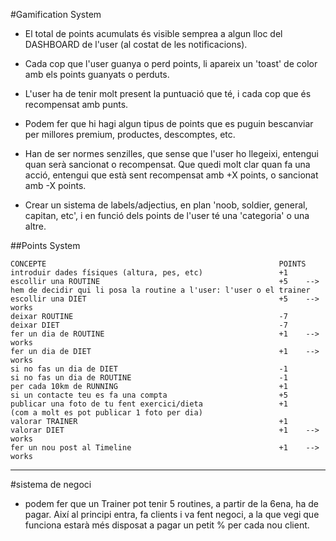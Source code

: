 #Gamification System

- El total de points acumulats és visible semprea a algun lloc del DASHBOARD de l'user (al costat de les notificacions).
- Cada cop que l'user guanya o perd points, li apareix un 'toast' de color amb els points guanyats o perduts.
- L'user ha de tenir molt present la puntuació que té, i cada cop que és recompensat amb punts.
- Podem fer que hi hagi algun tipus de points que es puguin bescanviar per millores premium, productes, descomptes, etc.

- Han de ser normes senzilles, que sense que l'user ho llegeixi, entengui quan serà sancionat o recompensat. Que quedi molt clar quan fa una acció, entengui que està sent recompensat amb +X points, o sancionat amb -X points.

- Crear un sistema de labels/adjectius, en plan 'noob, soldier, general, capitan, etc', i en funció dels points de l'user té una 'categoria' o una altre.


##Points System
```
CONCEPTE                                                    POINTS
introduir dades físiques (altura, pes, etc)                 +1
escollir una ROUTINE                                        +5    --> hem de decidir qui li posa la routine a l'user: l'user o el trainer
escollir una DIET                                           +5    --> works
deixar ROUTINE                                              -7
deixar DIET                                                 -7
fer un dia de ROUTINE                                       +1    --> works
fer un dia de DIET                                          +1    --> works
si no fas un dia de DIET                                    -1
si no fas un dia de ROUTINE                                 -1
per cada 10km de RUNNING                                    +1
si un contacte teu es fa una compta                         +5
publicar una foto de tu fent exercici/dieta                 +1
(com a molt es pot publicar 1 foto per dia)
valorar TRAINER                                             +1
valorar DIET                                                +1    --> works
fer un nou post al Timeline                                 +1    --> works
```



------------------
#sistema de negoci
- podem fer que un Trainer pot tenir 5 routines, a partir de la 6ena, ha de pagar. Així al principi entra, fa clients i va fent negoci, a la que vegi que funciona estarà més disposat a pagar un petit % per cada nou client.
